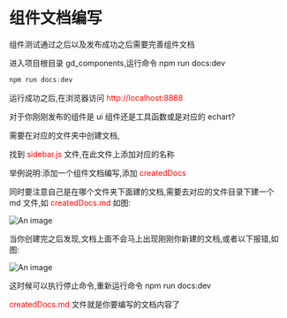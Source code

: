 # 组件文档编写

组件测试通过之后以及发布成功之后需要完善组件文档

进入项目根目录 gd_components,运行命令 npm run docs:dev

```js
npm run docs:dev
```

运行成功之后,在浏览器访问 <font color="red"> http://localhost:8888 </font>

对于你刚刚发布的组件是 ui 组件还是工具函数或是对应的 echart?

需要在对应的文件夹中创建文档,

找到 <font color="red"> sidebar.js </font>文件,在此文件上添加对应的名称

举例说明:添加一个组件文档编写,添加 <font color="red"> createdDocs </font>

同时要注意自己是在哪个文件夹下面建的文档,需要去对应的文件目录下建一个 md 文件,如 <font color="red"> createdDocs.md </font> 如图:

![An image](/gd_common/guideImg/docs-createdDocs.png)

当你创建完之后发现,文档上面不会马上出现刚刚你新建的文档,或者以下报错,如图:

![An image](/gd_common/guideImg/docs-docsError.png)

这时候可以执行停止命令,重新运行命令 npm run docs:dev

<font color="red"> createdDocs.md </font> 文件就是你要编写的文档内容了
